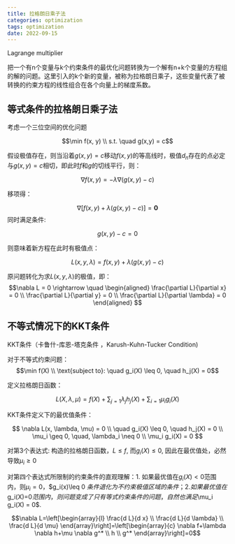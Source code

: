 ```yaml
---
title: 拉格朗日乘子法
categories: optimization
tags: optimization
date: 2022-09-15
---
```


Lagrange multiplier

把一个有n个变量与k个约束条件的最优化问题转换为一个解有n+k个变量的方程组的解的问题。这里引入的k个新的变量，被称为拉格朗日乘子，这些变量代表了被转换的约束方程的线性组合在各个向量上的梯度系数。

## 等式条件的拉格朗日乘子法

考虑一个三位空间的优化问题

$$\min f(x, y)  \\
s.t. \quad g(x,y) = c$$

假设极值存在，则当沿着$g(x,y) = c$移动$f(x,y)$的等高线时，极值$d_n$存在的点必定与$g(x,y)=c$相切，即此时$f$和$g$的切线平行，则：

$$\nabla f(x, y)=-\lambda \nabla(g(x, y)-c)$$

移项得：

$$\nabla[f(x, y)+\lambda(g(x, y)-c)]=\mathbf{0}$$
同时满足条件:

$$g(x, y)-c = 0$$

则意味着新方程在此时有极值点：

$$L(x, y, \lambda) = f(x, y)+\lambda (g(x, y)-c)$$

原问题转化为求$L(x, y, \lambda)$的极值，即：
$$\nabla L = 0    \rightarrow \quad \begin{aligned} 
\frac{\partial L}{\partial x} = 0 \\
\frac{\partial L}{\partial y} = 0 \\
\frac{\partial L}{\partial \lambda} = 0   
\end{aligned}
 $$

## 不等式情况下的KKT条件

KKT条件（卡鲁什-库恩-塔克条件 ，Karush-Kuhn-Tucker Condition)

对于不等式约束问题：
$$\min f(X)  \\
\text{subject to}: \quad g_i(X) \leq 0, \quad h_j(X) = 0$$

定义拉格朗日函数：

$$L(X, \lambda, \mu) = f(X)+\sum_{j=1} \lambda_j h_j(X)+\sum_{i=1} \mu_i g_i(X)$$

KKT条件定义下的最优值条件：

$$
\nabla L(x, \lambda, \mu) = 0   \\
\quad g_i(X) \leq 0, \quad h_j(X) = 0 \\
\mu_i \geq 0, \quad, \lambda_i \neq 0    \\
\mu_i g_i(X) = 0
$$

对第3个表达式: 构造的拉格朗日函数，$L \leq f$, 而$g_i(X) \leq 0$, 因此在最优值处，必然导致$\mu_i \geq 0$

对第四个表达式所限制的约束条件的直观理解：1. 如果最优值在$g_i(X)<0$范围内，则$\mu_i=0$，$g_i(x)\leq 0 $条件退化为不约束极值区域的条件；2. 如果最优值在$g_i(X)=0$范围内，则问题变成了只有等式约束条件的问题，自然也满足$\mu_i g_i(X) = 0$.

$$\nabla L=\left[\begin{array}{l}
\frac{d L}{d x} \\
\frac{d L}{d \lambda} \\
\frac{d L}{d \mu}
\end{array}\right]=\left[\begin{array}{c}
\nabla f+\lambda \nabla h+\mu \nabla g^* \\
h \\
g^*
\end{array}\right]=0$$
